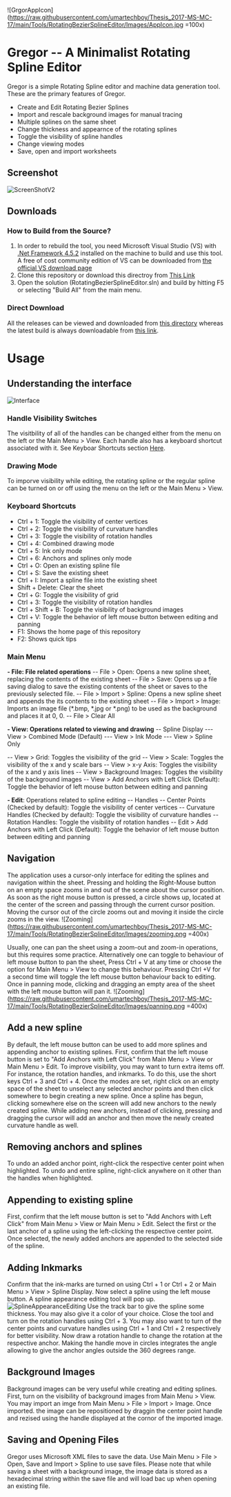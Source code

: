 ![GrgorAppIcon](https://raw.githubusercontent.com/umartechboy/Thesis_2017-MS-MC-17/main/Tools/RotatingBezierSplineEditor/Images/AppIcon.jpg =100x)
# Gregor -- A Minimalist Rotating Spline Editor

Gregor is a simple Rotating Spline editor and machine data generation tool. These are the primary features of Gregor.
 - Create and Edit Rotating Bezier Splines
 - Import and rescale background images for manual tracing
 - Multiple splines on the same sheet
 - Change thickness and appearnce of the rotating splines
 - Toggle the visibility of spline handles
 - Change viewing modes
 - Save, open and import worksheets

## Screenshot
![ScreenShotV2](https://raw.githubusercontent.com/umartechboy/Thesis_2017-MS-MC-17/main/Tools/RotatingBezierSplineEditor/Images/ScreenShotV2.JPG)
## Downloads
### How to Build from the Source?

 1. In order to rebuild the tool, you need Microsoft Visual Studio (VS) with [.Net Framework 4.5.2](https://www.microsoft.com/en-pk/download/details.aspx?id=42642) installed on the machine to build and use this tool. A free of cost community edition of VS can be downloaded from [the official VS download page](.https://visualstudio.microsoft.com/downloads/)
 2. Clone this repository or download this directroy from [This Link](https://minhaskamal.github.io/DownGit/#/home?url=https://github.com/umartechboy/Thesis_2017-MS-MC-17/tree/main/Tools/RotatingBezierSplineEditor)
 3. Open the solution (RotatingBezierSplineEditor.sln) and build by hitting F5 or selecting "Build All" from the main menu.
 ### Direct Download
All the releases can be viewed and downloaded from [this directory](https://github.com/umartechboy/Thesis_2017-MS-MC-17/tree/main/Tools/RotatingBezierSplineEditor/Builds) whereas the latest build is always downloadable from [this link](https://raw.githubusercontent.com/umartechboy/Thesis_2017-MS-MC-17/main/Tools/RotatingBezierSplineEditor/Builds/Latest.rar).

# Usage
## Understanding the interface
![Interface](https://raw.githubusercontent.com/umartechboy/Thesis_2017-MS-MC-17/main/Tools/RotatingBezierSplineEditor/Images/Interface.JPG)
### Handle Visibility Switches
The visitbility of all of the handles can be changed either from the menu on the left or the Main Menu > View. Each handle also has a keyboard shortcut associated with it. See Keyboar Shortcuts section [Here](#Keyboard%20Shortcuts).
### Drawing Mode
To imporve visibility while editing, the rotating spline or the regular spline can be turned on or off using the menu on the left or the Main Menu > View.
### Keyboard Shortcuts
 - Ctrl + 1: Toggle the visibility of center vertices
 - Ctrl + 2: Toggle the visibility of curvature handles
 - Ctrl + 3: Toggle the visibility of rotation handles
 - Ctrl + 4: Combined drawing mode
 - Ctrl + 5: Ink only mode
 - Ctrl + 6: Anchors and splines only mode
 - Ctrl + O: Open an existing spline file
 - Ctrl + S: Save the existing sheet
 - Ctrl + I: Import a spline file into the existing sheet
 - Shift + Delete: Clear the sheet
 - Ctrl + G: Toggle the visibility of grid
 - Ctrl + 3: Toggle the visibility of rotation handles
 - Ctrl + Shift + B: Toggle the visibility of background images
 - Ctrl + V: Toggle the behavior of left mouse button between editing and panning
 - F1: Shows the home page of this repository
 - F2: Shows quick tips
### Main Menu
**- File: File related operations**
-- File > Open: Opens a new spline sheet, replacing the contents of the existing sheet
-- File > Save: Opens up a file saving dialog to save the existing contents of the sheet or saves to the previously selected file.
-- File > Import > Spline: Opens a new spline sheet and appends the its contents to 
the existing sheet
-- File > Import > Image: Imports an image file (*.bmp, *.jpg or *.png) to be used as the background and places it at 0, 0.
-- File > Clear All

**- View: Operations related to viewing and drawing**
-- Spline Display
---  View > Combined Mode (Default)
--- View > Ink Mode
--- View > Spline Only

--  View > Grid: Toggles the visibility of the grid
-- View > Scale: Toggles the visibility of the x and y scale bars
-- View > x-y Axis: Toggles the visibility of the x and y axis lines
-- View > Background Images: Toggles the visibility of the background images
-- View > Add Anchors with Left Click (Default): Toggle the behavior of left mouse button between editing and panning

**- Edit**: Operations related to spline editing
-- Handles
 -- Center Points (Checked by default): Toggle the visibility of center vertices
 -- Curvature Handles (Checked by default): Toggle the visibility of curvature handles
 -- Rotation Handles: Toggle the visibility of rotation handles
-- Edit > Add Anchors with Left Click (Default): Toggle the behavior of left mouse button between editing and panning
## Navigation
The application uses a cursor-only interface for editing the splines and navigation within the sheet. Pressing and holding the Right-Mouse button on an empty space zooms in and out of the scene about the cursor position. As soon as the right mouse button is pressed, a circle shows up, located at the center of the screen and passing through the current cursor position. Moving the cursor out of the circle zooms out and moving it inside the circle zooms in the view. ![Zooming](https://raw.githubusercontent.com/umartechboy/Thesis_2017-MS-MC-17/main/Tools/RotatingBezierSplineEditor/Images/zooming.png =400x)

Usually, one can pan the sheet using a zoom-out and zoom-in operations, but this requires some practice. Alternatively one can toggle to behaviour of left mouse button to pan the sheet, Press Ctrl + V at any time or choose the option for Main Menu > View to change this behaviour. Pressing Ctrl +V for a second time will toggle the left mouse button behaviour back to editing. Once in panning mode, clicking and dragging an empty area of the sheet with the left mouse button will pan it. ![Zooming](https://raw.githubusercontent.com/umartechboy/Thesis_2017-MS-MC-17/main/Tools/RotatingBezierSplineEditor/Images/panning.png =400x)

## Add a new spline
By default, the left mouse button can be used to add more splines and appending anchor to existing splines. First, confirm that the left mouse button is set to "Add Anchors with Left Click" from Main Menu > View or Main Menu > Edit. To improve visibility, you may want to turn extra items off. For instance, the rotation handles, and inkmarks. To do this, use the short keys Ctrl + 3 and Ctrl + 4. Once the modes are set, right click on an empty space of the sheet to unselect any selected anchor points and then click somewhere to begin creating a new spline. Once a spline has begun, clicking somewhere else on the screen will add new anchors to the newly created spline. While adding new anchors, instead of clicking, pressing and dragging the cursor will add an anchor and then move the newly created curvature handle as well. 
## Removing anchors and splines
To undo an added anchor point, right-click the respective center point when highlighted. To undo and entire spline, right-click anywhere on it other than the handles when highlighted.
## Appending to existing spline
First, confirm that the left mouse button is set to "Add Anchors with Left Click" from Main Menu > View or Main Menu > Edit. Select the first or the last anchor of a spline using the left-clicking the respective center point. Once selected, the newly added anchors are appended to the selected side of the spline.
## Adding Inkmarks
Confirm that the ink-marks are turned on using Ctrl + 1 or Ctrl + 2 or Main Menu > View > Spline Display. Now select a spline using the left mouse button. A spline appearance editing tool will pop up. ![SplineAppearanceEditing](https://raw.githubusercontent.com/umartechboy/Thesis_2017-MS-MC-17/main/Tools/RotatingBezierSplineEditor/Images/splineappearancetool.JPG)
Use the track bar to give the spline some thickness. You may also give it a color of your choice. Close the tool and turn on the rotation handles using Ctrl + 3. You may also want to turn of the center points and curvature handles using Ctrl + 1 and Ctrl + 2 respectively for better visibility. Now draw a rotation handle to change the rotation at the respective anchor. Making the handle move in circles integrates the angle allowing to give the anchor angles outside the 360 degrees range.
## Background Images
Background images can be very useful while creating and editing splines. First, turn on the visibility of background images from Main Menu > View. You may import an imge from Main Menu > File > Import > Image. Once imported. the image can be repositioned by draggin the center point handle and rezised using the handle displayed at the cornor of the imported image.
## Saving and Opening Files
Gregor uses Microsoft XML files to save the data. Use Main Menu > File > Open, Save and Import > Spline to use save files. Please note that while saving a sheet with a background image, the image data is stored as a hexadecimal string within the save file and will load bac up when opening an existing file.
